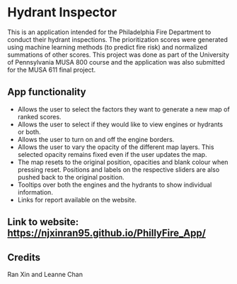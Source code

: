 # Hydrant Inspector

This is an application intended for the Philadelphia Fire Department to conduct their hydrant inspections. The prioritization scores were generated using machine learning methods (to predict fire risk) and normalized summations of other scores. This project was done as part of the University of Pennsylvania MUSA 800 course and the application was also submitted for the MUSA 611 final project. 

## App functionality 
- Allows the user to select the factors they want to generate a new map of ranked scores. 
- Allows the user to select if they would like to view engines or hydrants or both.
- Allows the user to turn on and off the engine borders. 
- Allows the user to vary the opacity of the different map layers. This selected opacity remains fixed even if the user updates the map. 
- The map resets to the original position, opacities and blank colour when pressing reset. Positions and labels on the respective sliders are also pushed back to the original position.
- Tooltips over both the engines and the hydrants to show individual information. 
- Links for report available on the website.

## Link to website: https://njxinran95.github.io/PhillyFire_App/


## Credits 
Ran Xin and Leanne Chan 
